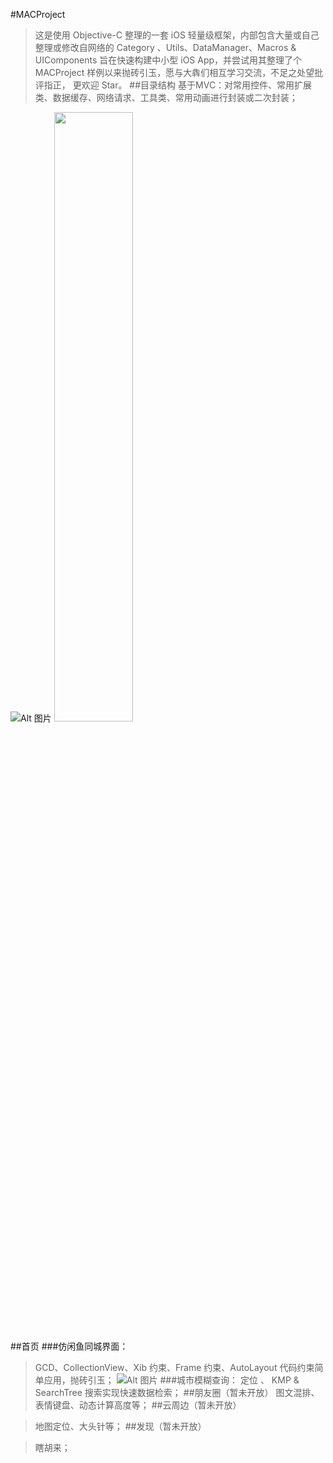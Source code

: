 
#MACProject
>这是使用 Objective-C 整理的一套 iOS 轻量级框架，内部包含大量或自己整理或修改自网络的 Category 、Utils、DataManager、Macros & UIComponents 旨在快速构建中小型 iOS App，并尝试用其整理了个 MACProject 样例以来抛砖引玉，愿与大犇们相互学习交流，不足之处望批评指正， 更欢迎 Star。
##目录结构
>基于MVC：对常用控件、常用扩展类、数据缓存、网络请求、工具类、常用动画进行封装或二次封装；

 ![Alt 图片](http://oc4tpefat.bkt.clouddn.com/%E7%BB%93%E6%9E%84%E7%9B%AE%E5%BD%95.gif)
  <img src="http://oc4tpefat.bkt.clouddn.com/%E7%BB%93%E6%9E%84%E7%9B%AE%E5%BD%95.gif" width="50%" height="50%">

##首页
###仿闲鱼同城界面：
>GCD、CollectionView、Xib 约束、Frame 约束、AutoLayout 代码约束简单应用，抛砖引玉；
 ![Alt 图片](http://oc4tpefat.bkt.clouddn.com/homepageGIF.gif)
###城市模糊查询：
>定位 、 KMP & SearchTree 搜索实现快速数据检索；
##朋友圈（暂未开放）
>图文混排、表情键盘、动态计算高度等；
##云周边（暂未开放）

>地图定位、大头针等；
##发现（暂未开放）

>瞎胡来；



